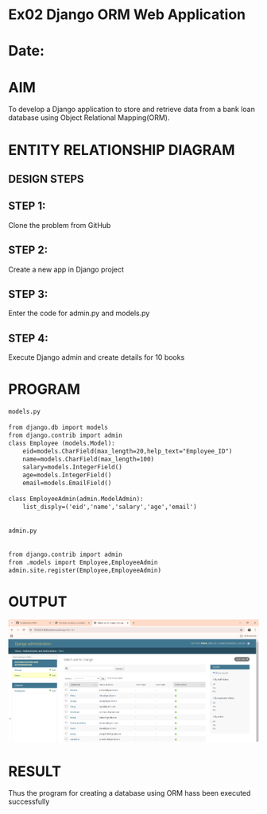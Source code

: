 # Ex02 Django ORM Web Application
# Date:
# AIM
To develop a Django application to store and retrieve data from a bank loan database using Object Relational Mapping(ORM).

# ENTITY RELATIONSHIP DIAGRAM
## DESIGN STEPS
## STEP 1:
Clone the problem from GitHub

## STEP 2:
Create a new app in Django project

## STEP 3:
Enter the code for admin.py and models.py

## STEP 4:
Execute Django admin and create details for 10 books

# PROGRAM
```
models.py

from django.db import models
from django.contrib import admin
class Employee (models.Model):
    eid=models.CharField(max_length=20,help_text="Employee_ID")
    name=models.CharField(max_length=100)
    salary=models.IntegerField()
    age=models.IntegerField()
    email=models.EmailField()

class EmployeeAdmin(admin.ModelAdmin):
    list_disply=('eid','name','salary','age','email')


admin.py


from django.contrib import admin
from .models import Employee,EmployeeAdmin
admin.site.register(Employee,EmployeeAdmin)
```
# OUTPUT
![alt text](<Screenshot 2024-12-05 235409.png>)

# RESULT
Thus the program for creating a database using ORM hass been executed successfully
